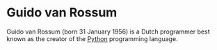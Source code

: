 # Guido van Rossum

Guido van Rossum (born 31 January 1956) is a Dutch programmer best known as the creator of the [Python](/wiki/Python) programming language.